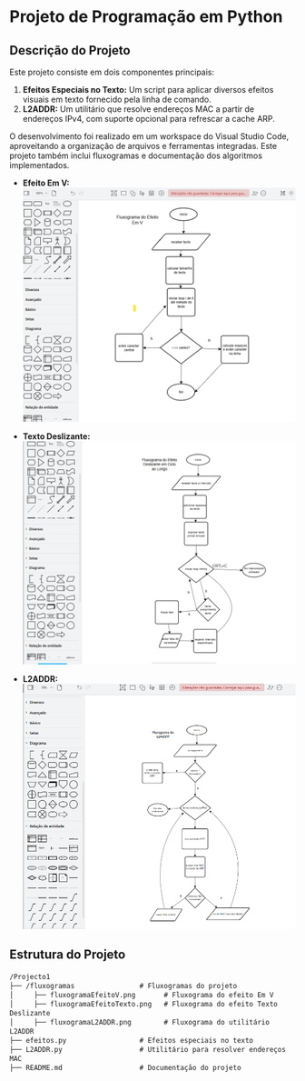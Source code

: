 # **Projeto de Programação em Python**

## **Descrição do Projeto**
Este projeto consiste em dois componentes principais:
1. **Efeitos Especiais no Texto:** Um script para aplicar diversos efeitos visuais em texto fornecido pela linha de comando.
2. **L2ADDR:** Um utilitário que resolve endereços MAC a partir de endereços IPv4, com suporte opcional para refrescar a cache ARP.

O desenvolvimento foi realizado em um workspace do Visual Studio Code, aproveitando a organização de arquivos e ferramentas integradas. Este projeto também inclui fluxogramas e documentação dos algoritmos implementados.
- **Efeito Em V:**  
  ![Fluxograma Em V](fluxogramas/fluxogramaEfeitoV.png)

- **Texto Deslizante:**  
  ![Fluxograma Texto Deslizante](fluxogramas/fluxogramaEfeitoDeslizante.png)

- **L2ADDR:**  
  ![Fluxograma L2ADDR](fluxogramas/FluxogramaL2DDR.png)

## **Estrutura do Projeto**
```plaintext
/Projecto1
├── /fluxogramas                # Fluxogramas do projeto
│     ├── fluxogramaEfeitoV.png       # Fluxograma do efeito Em V
│     ├── fluxogramaEfeitoTexto.png   # Fluxograma do efeito Texto Deslizante
│     ├── fluxogramaL2ADDR.png        # Fluxograma do utilitário L2ADDR
├── efeitos.py                  # Efeitos especiais no texto
├── L2ADDR.py                   # Utilitário para resolver endereços MAC
├── README.md                   # Documentação do projeto


